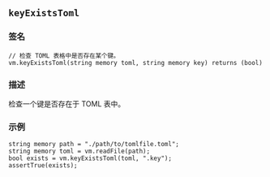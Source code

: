 ## `keyExistsToml`

### 签名

```solidity
// 检查 TOML 表格中是否存在某个键。
vm.keyExistsToml(string memory toml, string memory key) returns (bool)
```

### 描述

检查一个键是否存在于 TOML 表中。

### 示例

```solidity
string memory path = "./path/to/tomlfile.toml";
string memory toml = vm.readFile(path);
bool exists = vm.keyExistsToml(toml, ".key");
assertTrue(exists);
```